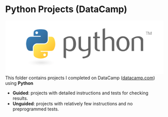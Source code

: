 # Python Projects (DataCamp)  
![Python Logo](../../assets/python.png)  
This folder contains projects I completed on DataCamp ([datacamp.com](datacamp.com)) using **Python**

- **Guided**: projects with detailed instructions and tests for checking results.
- **Unguided**: projects with relatively few instructions and no preprogrammed tests.
